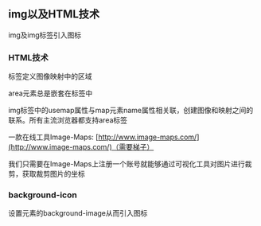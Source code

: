 ## img以及HTML<area>技术

img及img标签引入图标



### HTML<area>技术

<area>标签定义图像映射中的区域

area元素总是嵌套在<map>标签中

img标签中的usemap属性与map元素name属性相关联，创建图像和映射之间的联系。所有主流浏览器都支持area标签

一款在线工具Image-Maps: [http://www.image-maps.com/](http://www.image-maps.com/)（需要梯子）

我们只需要在Image-Maps上注册一个账号就能够通过可视化工具对图片进行裁剪，获取裁剪图片的坐标



### background-icon

设置元素的background-image从而引入图标



